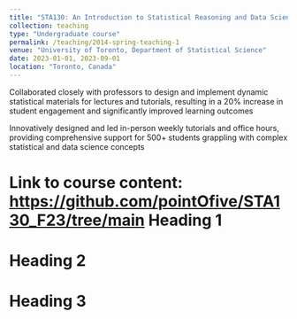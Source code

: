 ```yaml
---
title: "STA130: An Introduction to Statistical Reasoning and Data Science"
collection: teaching
type: "Undergraduate course"
permalink: /teaching/2014-spring-teaching-1
venue: "University of Toronto, Department of Statistical Science"
date: 2023-01-01, 2023-09-01
location: "Toronto, Canada"
---
```


Collaborated closely with professors to design and implement dynamic statistical materials for lectures and tutorials, resulting in a 20% increase in student engagement and significantly improved learning outcomes

Innovatively designed and led in-person weekly tutorials and office hours, providing comprehensive support for 500+ students grappling with complex statistical and data science concepts

Link to course content: https://github.com/pointOfive/STA130_F23/tree/main
Heading 1
======

Heading 2
======

Heading 3
======
